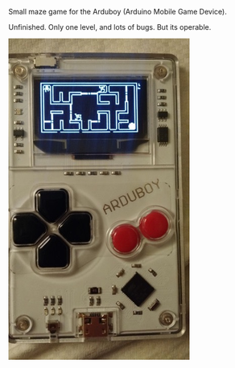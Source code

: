 Small maze game for the Arduboy (Arduino Mobile Game Device).

Unfinished. Only one level, and lots of bugs. But its operable.

![screenshot](screenshot.png)
